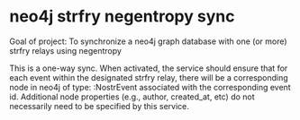 neo4j strfry negentropy sync
=====

Goal of project: To synchronize a neo4j graph database with one (or more) strfry relays using negentropy

This is a one-way sync. When activated, the service should ensure that for each event within the designated strfry relay, there will be a corresponding node in neo4j of type: :NostrEvent associated with the corresponding event id. Additional node properties (e.g., author, created_at, etc) do not necessarily need to be specified by this service. 


